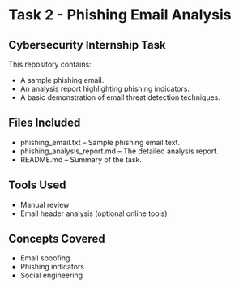 # Task 2 - Phishing Email Analysis

## Cybersecurity Internship Task

This repository contains:
- A sample phishing email.
- An analysis report highlighting phishing indicators.
- A basic demonstration of email threat detection techniques.

## Files Included
- phishing_email.txt – Sample phishing email text.
- phishing_analysis_report.md – The detailed analysis report.
- README.md – Summary of the task.

## Tools Used
- Manual review
- Email header analysis (optional online tools)

## Concepts Covered
- Email spoofing
- Phishing indicators
- Social engineering
